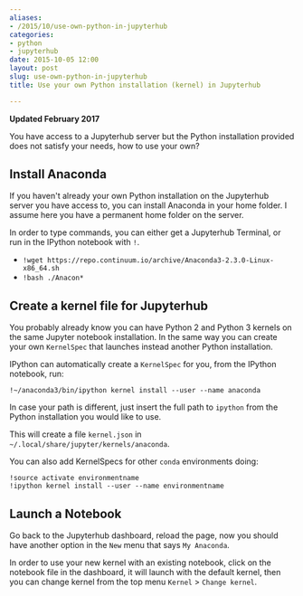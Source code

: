```yaml
---
aliases:
- /2015/10/use-own-python-in-jupyterhub
categories:
- python
- jupyterhub
date: 2015-10-05 12:00
layout: post
slug: use-own-python-in-jupyterhub
title: Use your own Python installation (kernel) in Jupyterhub

---
```


**Updated February 2017**

You have access to a Jupyterhub server but the Python installation provided does not satisfy your needs,
how to use your own?

## Install Anaconda

If you haven't already your own Python installation on the Jupyterhub server you have access to, you can install Anaconda in your home folder. I assume here you have a permanent home folder on the server.

In order to type commands, you can either
get a Jupyterhub Terminal, or run in the IPython notebook with `!`.

* `!wget https://repo.continuum.io/archive/Anaconda3-2.3.0-Linux-x86_64.sh`
* `!bash ./Anacon*`

## Create a kernel file for Jupyterhub

You probably already know you can have Python 2 and Python 3 kernels on the same Jupyter notebook installation. In the same way you can create your own `KernelSpec` that launches instead another Python installation.

IPython can automatically create a `KernelSpec` for you, from the IPython notebook, run:

	!~/anaconda3/bin/ipython kernel install --user --name anaconda

In case your path is different, just insert the full path to `ipython` from the Python installation you would like to use.

This will create a file `kernel.json` in `~/.local/share/jupyter/kernels/anaconda`.

You can also add KernelSpecs for other `conda` environments doing:

	!source activate environmentname
	!ipython kernel install --user --name environmentname

## Launch a Notebook

Go back to the Jupyterhub dashboard, reload the page, now you should have another option in the `New` menu that says `My Anaconda`.

In order to use your new kernel with an existing notebook, click on the notebook file in the dashboard, it will launch with the default kernel, then you can change kernel from the top menu `Kernel` > `Change kernel`.
